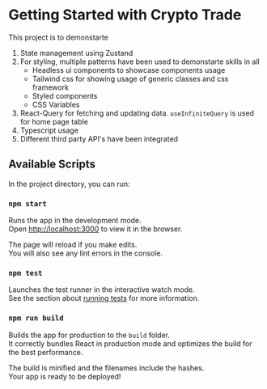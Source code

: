 # Getting Started with Crypto Trade

This project is to demonstarte

1. State management using Zustand
2. For styling, multiple patterns have been used to demonstarte skills in all
    - Headless ui components to showcase components usage
    - Tailwind css for showing usage of generic classes and css framework
    - Styled components 
    - CSS Variables
3. React-Query for fetching and updating data. `useInfiniteQuery` is used for home page table
4. Typescript usage
5. Different third party API's have been integrated

## Available Scripts

In the project directory, you can run:

### `npm start`

Runs the app in the development mode.\
Open [http://localhost:3000](http://localhost:3000) to view it in the browser.

The page will reload if you make edits.\
You will also see any lint errors in the console.

### `npm test`

Launches the test runner in the interactive watch mode.\
See the section about [running tests](https://facebook.github.io/create-react-app/docs/running-tests) for more information.

### `npm run build`

Builds the app for production to the `build` folder.\
It correctly bundles React in production mode and optimizes the build for the best performance.

The build is minified and the filenames include the hashes.\
Your app is ready to be deployed!


